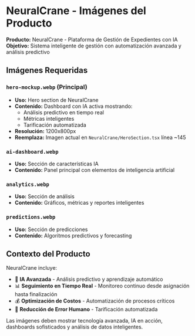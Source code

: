 # NeuralCrane - Imágenes del Producto

**Producto:** NeuralCrane - Plataforma de Gestión de Expedientes con IA
**Objetivo:** Sistema inteligente de gestión con automatización avanzada y análisis predictivo

## Imágenes Requeridas

### `hero-mockup.webp` (Principal)
- **Uso:** Hero section de NeuralCrane
- **Contenido:** Dashboard con IA activa mostrando:
  - Análisis predictivo en tiempo real
  - Métricas inteligentes
  - Tarificación automatizada
- **Resolución:** 1200x800px
- **Reemplaza:** Imagen actual en `NeuralCrane/HeroSection.tsx` línea ~145

### `ai-dashboard.webp`
- **Uso:** Sección de características IA
- **Contenido:** Panel principal con elementos de inteligencia artificial

### `analytics.webp`
- **Uso:** Sección de análisis
- **Contenido:** Gráficos, métricas y reportes inteligentes

### `predictions.webp`
- **Uso:** Sección de predicciones
- **Contenido:** Algoritmos predictivos y forecasting

## Contexto del Producto

NeuralCrane incluye:
- 🧠 **IA Avanzada** - Análisis predictivo y aprendizaje automático
- 📊 **Seguimiento en Tiempo Real** - Monitoreo continuo desde asignación hasta finalización  
- 💰 **Optimización de Costos** - Automatización de procesos críticos
- 🎯 **Reducción de Error Humano** - Tarificación automatizada

Las imágenes deben mostrar tecnología avanzada, IA en acción, dashboards sofisticados y análisis de datos inteligentes.